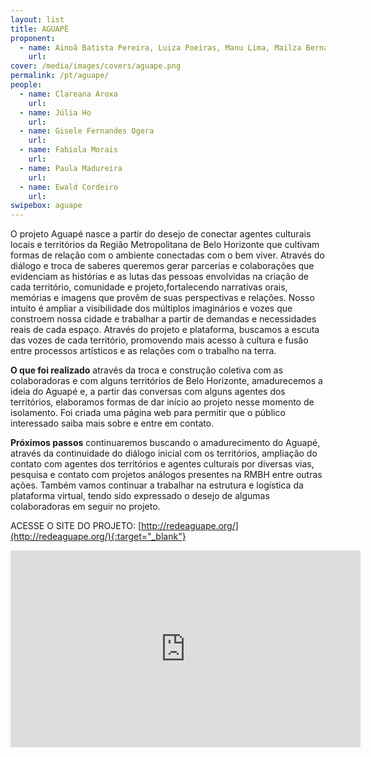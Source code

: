 ```yaml
---
layout: list
title: AGUAPÉ
proponent:
  - name: Ainoã Batista Pereira, Luiza Poeiras, Manu Lima, Mailza Bernard / Belo Horizonte, MG.
    url: 
cover: /media/images/covers/aguape.png
permalink: /pt/aguape/
people:
  - name: Clareana Aroxa
    url: 
  - name: Júlia Ho
    url: 
  - name: Gisele Fernandes Ogera
    url: 
  - name: Fabiola Morais
    url: 
  - name: Paula Madureira
    url: 
  - name: Ewald Cordeiro
    url: 
swipebox: aguape
---
```



O projeto Aguapé nasce a partir do desejo de conectar agentes culturais locais e territórios da Região Metropolitana de Belo Horizonte que cultivam formas de relação com o ambiente conectadas com o bem viver. Através do diálogo e troca de saberes queremos gerar parcerias e colaborações que evidenciam as histórias e as lutas das pessoas envolvidas na criação de cada território, comunidade e 
projeto,fortalecendo narrativas orais, memórias e imagens que provêm de suas perspectivas e relações. Nosso intuito é ampliar a visibilidade dos múltiplos imaginários e vozes que constroem nossa cidade e trabalhar a partir de demandas e necessidades reais de cada espaço. 
Através do projeto e plataforma, buscamos a escuta das vozes de cada território, promovendo mais acesso à cultura e fusão entre processos artísticos e as relações com o trabalho na terra. 

**O que foi realizado** através da troca e construção coletiva com as colaboradoras e com alguns territórios de Belo Horizonte, amadurecemos a ideia do Aguapé e, a partir das conversas com alguns agentes dos territórios, elaboramos formas de dar início ao projeto nesse momento de isolamento. Foi criada uma página web para permitir que o público interessado saiba mais sobre e entre em contato.

**Próximos passos** continuaremos buscando o amadurecimento do Aguapé, através da continuidade do diálogo inicial com os territórios, ampliação do contato com agentes dos territórios e agentes culturais por diversas vias, pesquisa e contato com projetos análogos presentes na RMBH entre outras ações. Também vamos continuar a trabalhar na estrutura e logística da plataforma virtual, tendo sido expressado o desejo de algumas colaboradoras em seguir no projeto.


ACESSE O SITE DO PROJETO: [http://redeaguape.org/](http://redeaguape.org/){:target="_blank"}

<iframe width="560" height="315" src="https://youtu.be/HSQomzGJ9x0" frameborder="0" allow="accelerometer; autoplay; encrypted-media; gyroscope; picture-in-picture" allowfullscreen></iframe>